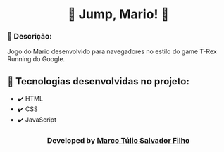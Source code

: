 <h1 align="center">💢 Jump, Mario! 💢</h1>

### 📝 Descrição:

Jogo do Mario desenvolvido para navegadores no estilo do game T-Rex Running do Google.


## 🚀 Tecnologias desenvolvidas no projeto:

- ✔️ HTML
- ✔️ CSS
- ✔️ JavaScript

<h3 align="center">Developed by <a href="https://www.linkedin.com/in/marcotsf/" target="_blank">Marco Túlio Salvador Filho</a></h3>
 
